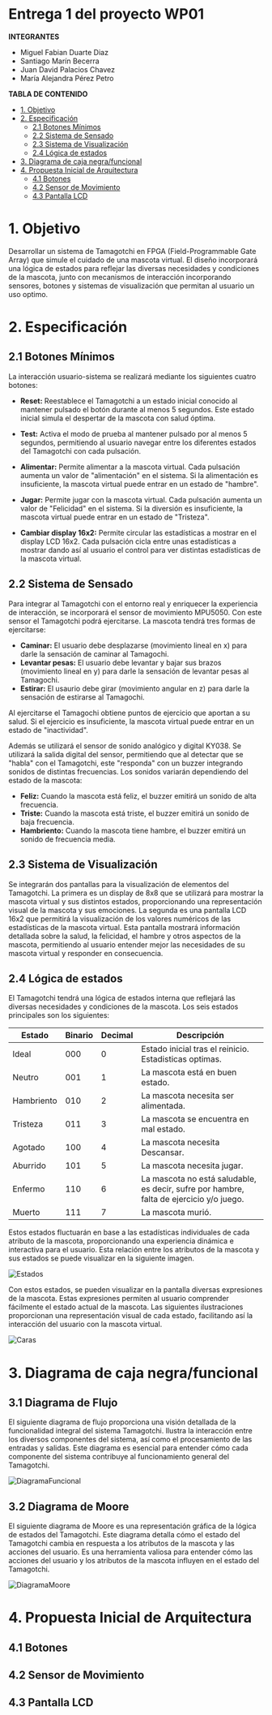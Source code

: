 # Entrega 1 del proyecto WP01 <!-- omit in toc -->

**INTEGRANTES**
- Miguel Fabian Duarte Diaz
- Santiago Marín Becerra
- Juan David Palacios Chavez
- María Alejandra Pérez Petro

**TABLA DE CONTENIDO**
- [1. Objetivo](#1-objetivo)
- [2. Especificación](#2-especificación)
  - [2.1  Botones Mínimos](#21--botones-mínimos)
  - [2.2 Sistema de Sensado](#22-sistema-de-sensado)
  - [2.3 Sistema de Visualización](#23-sistema-de-visualización)
  - [2.4 Lógica de estados](#24-lógica-de-estados)
- [3. Diagrama de caja negra/funcional](#3-diagrama-de-caja-negrafuncional)
- [4. Propuesta Inicial de Arquitectura](#4-propuesta-inicial-de-arquitectura)
  - [4.1 Botones](#41-botones)
  - [4.2 Sensor de Movimiento](#42-sensor-de-movimiento)
  - [4.3 Pantalla LCD](#43-pantalla-lcd)

# 1. Objetivo
Desarrollar un sistema de Tamagotchi en FPGA (Field-Programmable Gate Array) que simule el cuidado de una mascota virtual. El diseño incorporará una lógica de estados para reflejar las diversas necesidades y condiciones de la mascota, junto con mecanismos de interacción incorporando sensores, botones y sistemas de visualización que permitan al usuario un uso optimo.

# 2. Especificación

## 2.1  Botones Mínimos
La interacción usuario-sistema se realizará mediante los siguientes cuatro botones:

- **Reset:** Reestablece el Tamagotchi a un estado inicial conocido al mantener pulsado el botón durante al menos 5 segundos. Este estado inicial simula el despertar de la mascota con salud óptima.
- **Test:** Activa el modo de prueba al mantener pulsado por al menos 5 segundos, permitiendo al usuario navegar entre los diferentes estados del Tamagotchi con cada pulsación.
- **Alimentar:** Permite alimentar a la mascota virtual. Cada pulsación aumenta un valor de "alimentación" en el sistema. Si la alimentación es insuficiente, la mascota virtual puede entrar en un estado de "hambre".
- **Jugar:** Permite jugar con la mascota virtual. Cada pulsación aumenta un valor de "Felicidad" en el sistema. Si la diversión es insuficiente, la mascota virtual puede entrar en un estado de "Tristeza".

- **Cambiar display 16x2:** Permite circular las estadísticas a mostrar en el display LCD 16x2. Cada pulsación cicla entre unas estadísticas a mostrar dando así al usuario el control para ver distintas estadísticas de la mascota virtual.

## 2.2 Sistema de Sensado
Para integrar al Tamagotchi con el entorno real y enriquecer la experiencia de interacción, se incorporará el sensor de movimiento MPU5050. Con este sensor el Tamagotchi podrá ejercitarse. La mascota tendrá tres formas de ejercitarse:
- **Caminar:** El usuario debe desplazarse (movimiento lineal en x) para darle la sensación de caminar al Tamagochi.
- **Levantar pesas:** El usuario debe levantar y bajar sus brazos (movimiento lineal en y) para darle la sensación de levantar pesas al Tamagochi.
- **Estirar:** El usaurio debe girar (movimiento angular en z) para darle la sensación de estirarse al Tamagochi.
 
Al ejercitarse el Tamagochi obtiene puntos de ejercicio que aportan a su salud. Si el ejercicio es insuficiente, la mascota virtual puede entrar en un estado de "inactividad".

Además se utilizará el sensor de sonido analógico y digital KY038. Se utilizará la salida digital del sensor, permitiendo que al detectar que se "habla" con el Tamagotchi, este "responda" con un buzzer integrando sonidos de distintas frecuencias. Los sonidos variarán dependiendo del estado de la mascota:

- **Feliz:** Cuando la mascota está feliz, el buzzer emitirá un sonido de alta frecuencia.
- **Triste:** Cuando la mascota está triste, el buzzer emitirá un sonido de baja frecuencia.
- **Hambriento:** Cuando la mascota tiene hambre, el buzzer emitirá un sonido de frecuencia media.
  
## 2.3 Sistema de Visualización

Se integrarán dos pantallas para la visualización de elementos del Tamagotchi. La primera es un display de 8x8 que se utilizará para mostrar la mascota virtual y sus distintos estados, proporcionando una representación visual de la mascota y sus emociones. La segunda es una pantalla LCD 16x2 que permitirá la visualización de los valores numéricos de las estadísticas de la mascota virtual. Esta pantalla mostrará información detallada sobre la salud, la felicidad, el hambre y otros aspectos de la mascota, permitiendo al usuario entender mejor las necesidades de su mascota virtual y responder en consecuencia.

 ## 2.4 Lógica de estados
El Tamagotchi tendrá una lógica de estados interna que reflejará las diversas necesidades y condiciones de la mascota. Los seis estados principales son los siguientes:

| Estado     | Binario | Decimal | Descripción                                                                                    |
| ---------- | ------- | ------ | ---------------------------------------------------------------------------------------------- |
| Ideal  | 000     | 0      | Estado inicial tras el reinicio. Estadisticas optimas.                               |
| Neutro  | 001     | 1      | La mascota está en buen estado.                                                                |
| Hambriento | 010     | 2      | La mascota necesita ser alimentada.                                                            |
| Tristeza   | 011     | 3      | La mascota se encuentra en mal estado.                                                                  |
| Agotado   | 100     | 4      | La mascota necesita Descansar.
| Aburrido  | 101   |   5      | La mascota necesita jugar.
| Enfermo    | 110     | 6      | La mascota no está saludable, es decir, sufre por hambre, falta de ejercicio y/o juego. |
|Muerto | 111 | 7 | La mascota murió.

Estos estados fluctuarán en base a las estadísticas individuales de cada atributo de la mascota, proporcionando una experiencia dinámica e interactiva para el usuario. Esta relación entre los atributos de la mascota y sus estados se puede visualizar en la siguiente imagen.

![Estados](./Img/Estados.jpeg)

Con estos estados, se pueden visualizar en la pantalla diversas expresiones de la mascota. Estas expresiones permiten al usuario comprender fácilmente el estado actual de la mascota. Las siguientes ilustraciones proporcionan una representación visual de cada estado, facilitando así la interacción del usuario con la mascota virtual.

![Caras](./Img/Caras.jpeg)

#  3. Diagrama de caja negra/funcional

## 3.1 Diagrama de Flujo

El siguiente diagrama de flujo proporciona una visión detallada de la funcionalidad integral del sistema Tamagotchi. Ilustra la interacción entre los diversos componentes del sistema, así como el procesamiento de las entradas y salidas. Este diagrama es esencial para entender cómo cada componente del sistema contribuye al funcionamiento general del Tamagotchi.

![DiagramaFuncional](./Img/DiagramaFuncional.jpeg)

## 3.2 Diagrama de Moore

El siguiente diagrama de Moore es una representación gráfica de la lógica de estados del Tamagotchi. Este diagrama detalla cómo el estado del Tamagotchi cambia en respuesta a los atributos de la mascota y las acciones del usuario. Es una herramienta valiosa para entender cómo las acciones del usuario y los atributos de la mascota influyen en el estado del Tamagotchi.

![DiagramaMoore](./Img/DiagramaMoore.jpeg)




#  4. Propuesta Inicial de Arquitectura
 

## 4.1 Botones

## 4.2 Sensor de Movimiento

## 4.3 Pantalla LCD